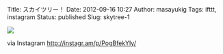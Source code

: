 Title: スカイツリー！
Date: 2012-09-16 10:27
Author: masayukig
Tags: ifttt, instagram
Status: published
Slug: skytree-1

<div>

![](http://distilleryimage6.s3.amazonaws.com/1a4cdd94ffe911e18e8322000a1d012b_7.jpg)
<div>

via Instagram <http://instagr.am/p/PogBfekYIy/>

</div>

</div>
